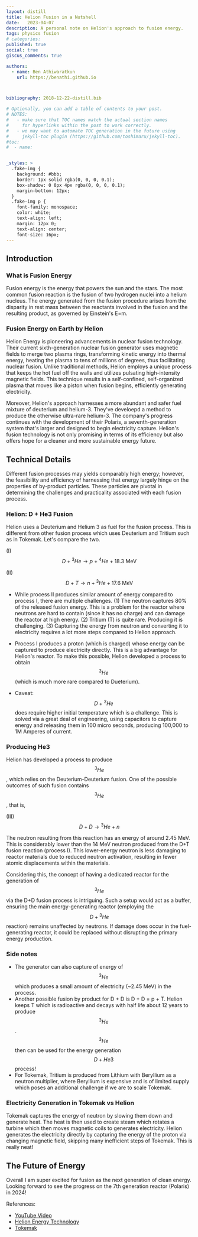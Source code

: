 ```yaml
---
layout: distill
title: Helion Fusion in a Nutshell
date:   2023-04-07
description: A personal note on Helion's approach to fusion energy. 
tags: physics fusion
# categories: 
published: true
social: true
giscus_comments: true

authors:
  - name: Ben Athiwaratkun 
    url: https://benathi.github.io



bibliography: 2018-12-22-distill.bib

# Optionally, you can add a table of contents to your post.
# NOTES:
#   - make sure that TOC names match the actual section names
#     for hyperlinks within the post to work correctly.
#   - we may want to automate TOC generation in the future using
#     jekyll-toc plugin (https://github.com/toshimaru/jekyll-toc).
#toc:
#  - name: 


_styles: >
  .fake-img {
    background: #bbb;
    border: 1px solid rgba(0, 0, 0, 0.1);
    box-shadow: 0 0px 4px rgba(0, 0, 0, 0.1);
    margin-bottom: 12px;
  }
  .fake-img p {
    font-family: monospace;
    color: white;
    text-align: left;
    margin: 12px 0;
    text-align: center;
    font-size: 16px;
---
```



## Introduction

### What is Fusion Energy

Fusion energy is the energy that powers the sun and the stars. The most common fusion reaction is the fusion of two hydrogen nuclei into a helium nucleus. The energy generated from the fusion procedure arises from the disparity in rest mass between the reactants involved in the fusion and the resulting product, as governed by Einstein's E=m.


### Fusion Energy on Earth by Helion

Helion Energy is pioneering advancements in nuclear fusion technology. Their current sixth-generation nuclear fusion generator uses magnetic fields to merge two plasma rings, transforming kinetic energy into thermal energy, heating the plasma to tens of millions of degrees, thus facilitating nuclear fusion. Unlike traditional methods, Helion employs a unique process that keeps the hot fuel off the walls and utilizes pulsating high-intensity magnetic fields. This technique results in a self-confined, self-organized plasma that moves like a piston when fusion begins, efficiently generating electricity. 


Moreover, Helion's approach harnesses a more abundant and safer fuel mixture of deuterium and helium-3. They've develoepd a method to produce the otherwise ultra-rare helium-3. The company's progress continues with the development of their Polaris, a seventh-generation system that's larger and designed to begin electricity capture. Helion's fusion technology is not only promising in terms of its efficiency but also offers hope for a cleaner and more sustainable energy future. 

## Technical Details

Different fusion processes may yields comparably high energy; however, the feasibility and efficiency of harnessing that energy largely hinge on the properties of by-product particles. These particles are pivotal in determining the challenges and practicality associated with each fusion process.

### Helion: D + He3 Fusion

Helion uses a Deuterium and Helium 3 as fuel for the fusion process. This is different from other fusion process which uses Deuterium and Tritium such as in Tokemak. Let's compare the two.

(I) $$D +  {}^3He  \rightarrow p + {}^4He + 18.3 \text{ MeV} $$

(II) $$ D + T \rightarrow n + {}^3He + 17.6 \text{ MeV} $$


- While process II produces similar amount of energy compared to process I, there are multiple challenges. (1) The neutron captures 80% of the released fusion energy. This is a problem for the reactor where neutrons are hard to contain (since it has no charge) and can damage the reactor at high energy. (2) Tritium (T) is quite rare. Producing it is challenging. (3) Capturing the energy from neutron and converting it to electricity requires a lot more steps compared to Helion approach.

- Process I produces a proton (which is charged) whose energy can be captured to produce electricity directly. This is a big advantage for Helion's reactor. To make this possible, Helion developed a process to obtain $$ {}^3He $$ (which is much more rare compared to Dueterium).

- Caveat: $$D + {}^3He$$ does require higher initial temperature which is a challenge. This is solved via a great deal of engineering, using capacitors to capture energy and releasing them in 100 micro seconds, producing 100,000 to 1M Amperes of current. 

### Producing He3

Helion has developed a process to produce $$ {}^3He $$, which relies on the Deuterium-Deuterium fusion. One of the possible outcomes of such fusion contains $$ {}^3He $$, that is,

(III) $$ D + D \rightarrow {}^3He + n $$


The neutron resulting from this reaction has an energy of around 2.45 MeV. This is considerably lower than the 14 MeV neutron produced from the D+T fusion reaction (process I). This lower-energy neutron is less damaging to reactor materials due to reduced neutron activation, resulting in fewer atomic displacements within the materials.

Considering this, the concept of having a dedicated reactor for the generation of $${}^3He$$ via the D+D fusion process is intriguing. Such a setup would act as a buffer, ensuring the main energy-generating reactor (employing the $$ D + {}^3He$$ reaction) remains unaffected by neutrons. If damage does occur in the fuel-generating reactor, it could be replaced without disrupting the primary energy production.

### Side notes

- The generator can also capture of energy of $$ {}^3He $$ which produces a small amount of electricity (~2.45 MeV) in the process.
- Another possible fusion by product for D + D is D + D = p + T. Helion keeps T which is radioactive and decays with half life about 12 years to produce $$ {}^3He $$. $$ {}^3He $$ then can be used for the energy generation $$ D+He3 $$ process!
- For Tokemak, Tritium is produced from Lithium with Beryllium as a neutron multiplier, where Beryllium is expensive and is of limited supply which poses an additional challenge if we are to scale Tokemak.



<!-- 
## How to make this fusion of D + He3 happen?
Helion uses a magnetic field to confine the plasma. The plasma is then compressed to a very high density. This is done by using a piston-like mechanism. The plasma is then heated to a very high temperature (100 million degrees) to initiate the fusion process. The plasma is then compressed further to produce more fusion. The energy released by the fusion process is then captured via changing magnetic fields which produce electricity.
-->


### Electricity Generation in Tokemak vs Helion

Tokemak captures the energy of neutron by slowing them down and generate heat. The heat is then used to create steam which rotates a turbine which then moves magnetic coils to generates electricity. Helion generates the electricity directly by capturing the energy of the proton via changing magnetic field, skipping many inefficient steps of Tokemak. This is really neat!

## The Future of Energy
Overall I am super excited for fusion as the next generation of clean energy. Looking forward to see the progress on the 7th generation reactor (Polaris) in 2024!

References:

- [YouTube Video](https://www.youtube.com/watch?v=_bDXXWQxK38)
- [Helion Energy Technology](https://www.helionenergy.com/technology/)
- [Tokemak](https://www.iter.org/mach/Tokamak)

